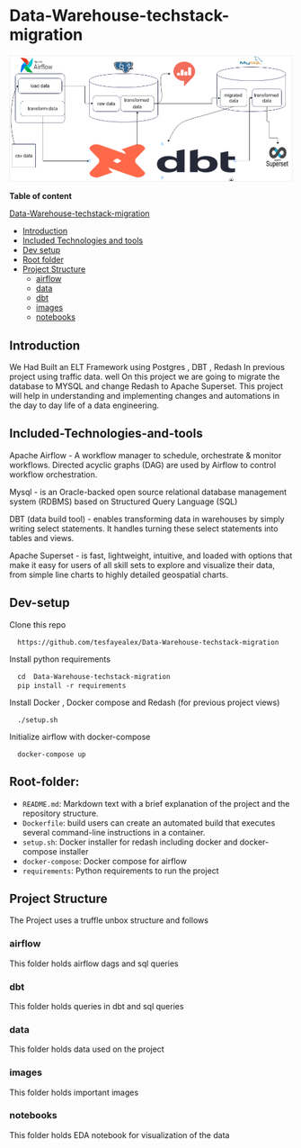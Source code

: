 # Data-Warehouse-techstack-migration

![pipeline Image 4](images/migration_diagram.png)

**Table of content**

[Data-Warehouse-techstack-migration](#Data-Warehouse-techstack-migration)

- [Introduction](#Introduction)
- [Included Technologies and tools](#Included-Technologies-and-tools)
- [Dev setup](#Dev-setup)
- [Root folder](#Root-folder)
- [Project Structure](#project-structure)
  - [airflow](#airflow)
  - [data](#data)
  - [dbt](#dbt)
  - [images](#images)
  - [notebooks](#notebooks)

## Introduction

<p>
We Had Built an ELT Framework using Postgres , DBT , Redash In previous project using traffic data. well On this project we are going to migrate the database to MYSQL and change Redash to Apache Superset. This project will help in understanding and implementing changes and automations in the day to day life of a data engineering.
</p>

## Included-Technologies-and-tools

<p>
Apache Airflow - A workflow manager to schedule, orchestrate & monitor workflows. Directed acyclic graphs (DAG) are used by Airflow to control workflow orchestration.
</p>
<p>
Mysql - is an Oracle-backed open source relational database management system (RDBMS) based on Structured Query Language (SQL)
</p>
<p>
DBT (data build tool) - enables transforming data in warehouses by simply writing select statements. It handles turning these select statements into tables and views.
</p>
<p>
Apache Superset - is fast, lightweight, intuitive, and loaded with options that make it easy for users of all skill sets to explore and visualize their data, from simple line charts to highly detailed geospatial charts.
</p>

## Dev-setup

  Clone this repo

      https://github.com/tesfayealex/Data-Warehouse-techstack-migration

  Install python requirements

      cd  Data-Warehouse-techstack-migration
      pip install -r requirements

  Install Docker , Docker compose and Redash (for previous project views)

      ./setup.sh

  Initialize airflow with docker-compose

      docker-compose up

## Root-folder:

- `README.md`: Markdown text with a brief explanation of the project and the repository structure.
- `Dockerfile`: build users can create an automated build that executes several command-line instructions in a container.
- `setup.sh`: Docker installer for redash including docker and docker-compose installer
- `docker-compose`: Docker compose for airflow
- `requirements`: Python requirements to run the project 

## Project Structure

The Project uses a truffle unbox structure and follows

### airflow

This folder holds airflow dags and sql queries

### dbt

This folder holds queries in dbt and sql queries

### data

This folder holds data used on the project 

### images

This folder holds important images

### notebooks

This folder holds EDA notebook for visualization of the data